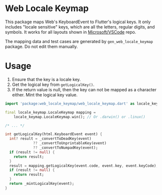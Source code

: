 # Web Locale Keymap

This package maps Web's KeyboardEvent to Flutter's logical keys. It only
includes "locale sensitive" keys, which are all the letters, regular digits, and
symbols. It works for all layouts shown in [Microsoft/VSCode](https://github.com/microsoft/vscode) repo.

The mapping data and test cases are generated by `gen_web_locale_keymap` package.
Do not edit them manually.

# Usage

1. Ensure that the key is a locale key.
2. Get the logical key from `getLogicalKey()`.
3. If the return value is null, then the key can not be mapped as a character
either. Mint the logical key value.

```dart
import 'package:web_locale_keymap/web_locale_keymap.dart' as locale_keymap;

final locale_keymap.LocaleKeymap mapping =
    locale_keymap.LocaleKeymap.win(); // Or .darwin() or .linux()

/* ... */

int getLogicalKey(html.KeyboardEvent event) {
  int? result = _convertToDeadKey(event)
             ?? _convertToUnprintableKey(event)
             ?? _convertToNumpadKey(event);
  if (result != null) {
    return result;
  }
  result = mapping.getLogicalKey(event.code, event.key, event.keyCode);
  if (result != null) {
    return result;
  }
  return _mintLogicalKey(event);
}
```
